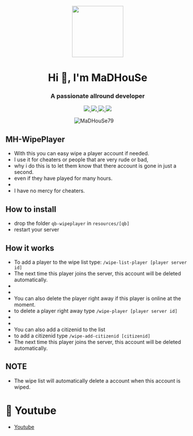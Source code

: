 <p align="center">
    <img width="140" src="https://icons.iconarchive.com/icons/iconarchive/red-orb-alphabet/128/Letter-M-icon.png" />  
    <h1 align="center">Hi 👋, I'm MaDHouSe</h1>
    <h3 align="center">A passionate allround developer </h3>    
</p>

<p align="center">
  <a href="https://github.com/MaDHouSe79/mh-wipeplayer/issues">
    <img src="https://img.shields.io/github/issues/MaDHouSe79/mh-wipeplayer"/> 
  </a>
  <a href="https://github.com/MaDHouSe79/mh-wipeplayer/network/members">
    <img src="https://img.shields.io/github/forks/MaDHouSe79/mh-wipeplayer"/> 
  </a>  
  <a href="https://github.com/MaDHouSe79/mh-wipeplayer/stargazers">
    <img src="https://img.shields.io/github/stars/MaDHouSe79/mh-wipeplayer?color=white"/> 
  </a>
  <a href="https://github.com/MaDHouSe79/mh-wipeplayer/blob/main/LICENSE">
    <img src="https://img.shields.io/github/license/MaDHouSe79/mh-wipeplayer?color=black"/> 
  </a>      
</p>

<p align="center">
    <img src="https://komarev.com/ghpvc/?username=MaDHouSe79&label=Profile%20views&color=3464eb&style=for-the-badge&logo=star&abbreviated=true" alt="MaDHouSe79" style="padding-right:20px;" />
</p>

## MH-WipePlayer
- With this you can easy wipe a player account if needed.
- I use it for cheaters or people that are very rude or bad, 
- why i do this is to let them know that there account is gone in just a second.
- even if they have played for many hours.
- 
- I have no mercy for cheaters.

## How to install
- drop the folder `qb-wipeplayer` in `resources/[qb]`
- restart your server

## How it works
- To add a player to the wipe list type: `/wipe-list-player [player server id]`
- The next time this player joins the server, this account will be deleted automatically.
- 
- 
- You can also delete the player right away if this player is online at the moment.
- to delete a player right away type `/wipe-player [player server id]`
- 
- 
- You can also add a citizenid to the list
- to add a citizenid type `/wipe-add-citizenid [citizenid]`
- The next time this player joins the server, this account will be deleted automatically.

## NOTE
- The wipe list will automatically delete a account when this account is wiped.

# 🙈 Youtube
- [Youtube](https://www.youtube.com/c/MaDHouSe79)
